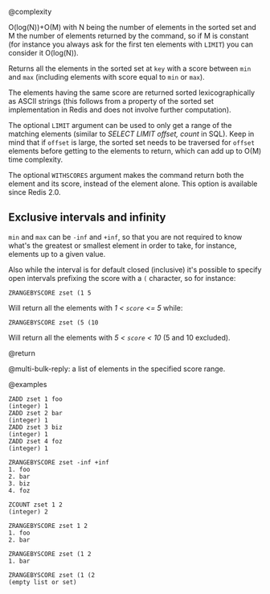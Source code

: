@complexity

O(log(N))+O(M) with N being the number of elements in the
sorted set and M the number of elements returned by the command, so if M is
constant (for instance you always ask for the first ten elements with `LIMIT`)
you can consider it O(log(N)).

Returns all the elements in the sorted set at `key` with a score between
`min` and `max` (including elements with score equal to `min` or `max`).

The elements having the same score are returned sorted lexicographically as
ASCII strings (this follows from a property of the sorted set implementation in
Redis and does not involve further computation).

The optional `LIMIT` argument can be used to only get a range of the matching
elements (similar to _SELECT LIMIT offset, count_ in SQL). Keep in mind that if
`offset` is large, the sorted set needs to be traversed for `offset` elements
before getting to the elements to return, which can add up to O(M) time
complexity.

The optional `WITHSCORES` argument makes the command return both the element and
its score, instead of the element alone. This option is available since Redis
2.0.

## Exclusive intervals and infinity

`min` and `max` can be `-inf` and `+inf`, so that you are not required to know
what's the greatest or smallest element in order to take, for instance, elements
up to a given value.

Also while the interval is for default closed (inclusive) it's possible to
specify open intervals prefixing the score with a `(` character, so for instance:

    ZRANGEBYSCORE zset (1 5

Will return all the elements with _1 < `score` <= 5_ while:

    ZRANGEBYSCORE zset (5 (10

Will return all the elements with _5 < `score` < 10_ (5 and 10 excluded).

@return

@multi-bulk-reply: a list of elements in the specified score range.

@examples

    ZADD zset 1 foo
    (integer) 1
    ZADD zset 2 bar
    (integer) 1
    ZADD zset 3 biz
    (integer) 1
    ZADD zset 4 foz
    (integer) 1

    ZRANGEBYSCORE zset -inf +inf
    1. foo
    2. bar
    3. biz
    4. foz

    ZCOUNT zset 1 2
    (integer) 2

    ZRANGEBYSCORE zset 1 2
    1. foo
    2. bar

    ZRANGEBYSCORE zset (1 2
    1. bar

    ZRANGEBYSCORE zset (1 (2
    (empty list or set)

